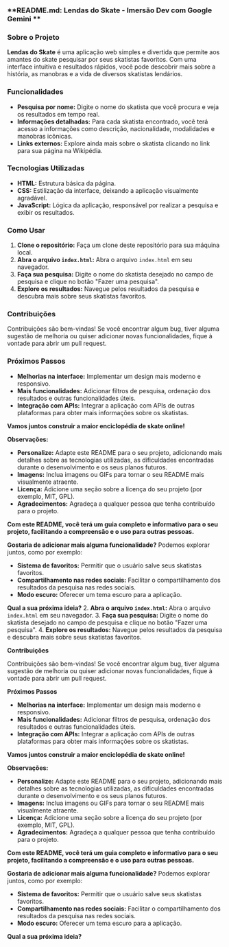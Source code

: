 ### **README.md: Lendas do Skate - Imersão Dev com Google Gemini **

### **Sobre o Projeto**

**Lendas do Skate** é uma aplicação web simples e divertida que permite aos amantes do skate pesquisar por seus skatistas favoritos. Com uma interface intuitiva e resultados rápidos, você pode descobrir mais sobre a história, as manobras e a vida de diversos skatistas lendários.

### **Funcionalidades**

* **Pesquisa por nome:** Digite o nome do skatista que você procura e veja os resultados em tempo real.
* **Informações detalhadas:** Para cada skatista encontrado, você terá acesso a informações como descrição, nacionalidade, modalidades e manobras icônicas.
* **Links externos:** Explore ainda mais sobre o skatista clicando no link para sua página na Wikipédia.

### **Tecnologias Utilizadas**

* **HTML:** Estrutura básica da página.
* **CSS:** Estilização da interface, deixando a aplicação visualmente agradável.
* **JavaScript:** Lógica da aplicação, responsável por realizar a pesquisa e exibir os resultados.

### **Como Usar**

1. **Clone o repositório:** Faça um clone deste repositório para sua máquina local.
2. **Abra o arquivo `index.html`:** Abra o arquivo `index.html` em seu navegador.
3. **Faça sua pesquisa:** Digite o nome do skatista desejado no campo de pesquisa e clique no botão "Fazer uma pesquisa".
4. **Explore os resultados:** Navegue pelos resultados da pesquisa e descubra mais sobre seus skatistas favoritos.

### **Contribuições**

Contribuições são bem-vindas! Se você encontrar algum bug, tiver alguma sugestão de melhoria ou quiser adicionar novas funcionalidades, fique à vontade para abrir um pull request.

### **Próximos Passos**

* **Melhorias na interface:** Implementar um design mais moderno e responsivo.
* **Mais funcionalidades:** Adicionar filtros de pesquisa, ordenação dos resultados e outras funcionalidades úteis.
* **Integração com APIs:** Integrar a aplicação com APIs de outras plataformas para obter mais informações sobre os skatistas.

**Vamos juntos construir a maior enciclopédia de skate online!** 

**Observações:**

* **Personalize:** Adapte este README para o seu projeto, adicionando mais detalhes sobre as tecnologias utilizadas, as dificuldades encontradas durante o desenvolvimento e os seus planos futuros.
* **Imagens:** Inclua imagens ou GIFs para tornar o seu README mais visualmente atraente.
* **Licença:** Adicione uma seção sobre a licença do seu projeto (por exemplo, MIT, GPL).
* **Agradecimentos:** Agradeça a qualquer pessoa que tenha contribuído para o projeto.

**Com este README, você terá um guia completo e informativo para o seu projeto, facilitando a compreensão e o uso para outras pessoas.**

**Gostaria de adicionar mais alguma funcionalidade?** Podemos explorar juntos, como por exemplo:

* **Sistema de favoritos:** Permitir que o usuário salve seus skatistas favoritos.
* **Compartilhamento nas redes sociais:** Facilitar o compartilhamento dos resultados da pesquisa nas redes sociais.
* **Modo escuro:** Oferecer um tema escuro para a aplicação.

**Qual a sua próxima ideia?**
2. **Abra o arquivo `index.html`:** Abra o arquivo `index.html` em seu navegador.
3. **Faça sua pesquisa:** Digite o nome do skatista desejado no campo de pesquisa e clique no botão "Fazer uma pesquisa".
4. **Explore os resultados:** Navegue pelos resultados da pesquisa e descubra mais sobre seus skatistas favoritos.

**Contribuições**

Contribuições são bem-vindas! Se você encontrar algum bug, tiver alguma sugestão de melhoria ou quiser adicionar novas funcionalidades, fique à vontade para abrir um pull request.

**Próximos Passos**

* **Melhorias na interface:** Implementar um design mais moderno e responsivo.
* **Mais funcionalidades:** Adicionar filtros de pesquisa, ordenação dos resultados e outras funcionalidades úteis.
* **Integração com APIs:** Integrar a aplicação com APIs de outras plataformas para obter mais informações sobre os skatistas.

**Vamos juntos construir a maior enciclopédia de skate online!** 

**Observações:**

* **Personalize:** Adapte este README para o seu projeto, adicionando mais detalhes sobre as tecnologias utilizadas, as dificuldades encontradas durante o desenvolvimento e os seus planos futuros.
* **Imagens:** Inclua imagens ou GIFs para tornar o seu README mais visualmente atraente.
* **Licença:** Adicione uma seção sobre a licença do seu projeto (por exemplo, MIT, GPL).
* **Agradecimentos:** Agradeça a qualquer pessoa que tenha contribuído para o projeto.

**Com este README, você terá um guia completo e informativo para o seu projeto, facilitando a compreensão e o uso para outras pessoas.**

**Gostaria de adicionar mais alguma funcionalidade?** Podemos explorar juntos, como por exemplo:

* **Sistema de favoritos:** Permitir que o usuário salve seus skatistas favoritos.
* **Compartilhamento nas redes sociais:** Facilitar o compartilhamento dos resultados da pesquisa nas redes sociais.
* **Modo escuro:** Oferecer um tema escuro para a aplicação.

**Qual a sua próxima ideia?**
```
